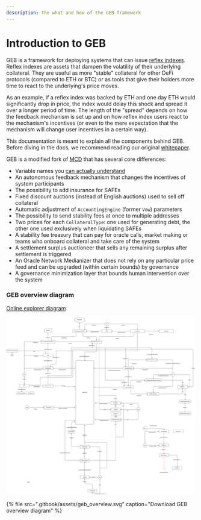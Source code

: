 ```yaml
---
description: The what and how of the GEB framework
---
```


# Introduction to GEB

GEB is a framework for deploying systems that can issue [reflex index](https://medium.com/reflexer-labs/stability-without-pegs-8c6a1cbc7fbd)[es](https://medium.com/reflexer-labs/stability-without-pegs-8c6a1cbc7fbd). Reflex indexes are assets that dampen the volatility of their underlying collateral. They are useful as more "stable" collateral for other DeFi protocols \(compared to ETH or BTC\) or as tools that give their holders more time to react to the underlying's price moves.  
  
As an example, if a reflex index was backed by ETH and one day ETH would significantly drop in price, the index would delay this shock and spread it over a longer period of time. The length of the "spread" depends on how the feedback mechanism is set up and on how reflex index users react to the mechanism's incentives \(or even to the mere expectation that the mechanism will change user incentives in a certain way\).  
  
This documentation is meant to explain all the components behind GEB. Before diving in the docs, we recommend reading our original [whitepaper](https://github.com/reflexer-labs/whitepapers/blob/master/English/rai-english.pdf).  
  
GEB is a modified fork of [MCD](https://github.com/makerdao/dss) that has several core differences:

* Variable names you [can actually understand](https://docs.reflexer.finance/contract-translation/naming-transition)
* An autonomous feedback mechanism that changes the incentives of system participants
* The possibility to add insurance for SAFEs
* Fixed discount auctions \(instead of English auctions\) used to sell off collateral
* Automatic adjustment of `AccountingEngine` \(former `Vow`\) parameters
* The possibility to send stability fees at once to multiple addresses
* Two prices for each `CollateralType`: one used for generating debt, the other one used exclusively when liquidating SAFEs
* A stability fee treasury that can pay for oracle calls, market making or teams who onboard collateral and take care of the system
* A settlement surplus auctioneer that sells any remaining surplus after settlement is triggered
* An Oracle Network Medianizer that does not rely on any particular price feed and can be upgraded \(within certain bounds\) by governance
* A governance minimization layer that bounds human intervention over the system

### GEB overview diagram

[Online explorer diagram](https://viewer.diagrams.net/?target=blank&highlight=0000ff&layers=1&nav=1&title=GEB_overview.drawio#Uhttps%3A%2F%2Fdrive.google.com%2Fuc%3Fid%3D1nIcaY8N8StVCfyAL_ztbmETJX2bvY3a9%26export%3Ddownload)

![](.gitbook/assets/geb_overview.svg)

{% file src=".gitbook/assets/geb\_overview.svg" caption="Download GEB overview diagram" %}







